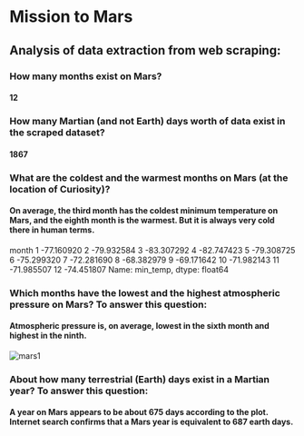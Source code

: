 # Mission to Mars

## Analysis of data extraction from web scraping:

###  How many months exist on Mars?
####  12

###  How many Martian (and not Earth) days worth of data exist in the scraped dataset?
####  1867

###  What are the coldest and the warmest months on Mars (at the location of Curiosity)? 

####  On average, the third month has the coldest minimum temperature on Mars, and the eighth month is the warmest. But it is always very cold there in human terms.
month
1    -77.160920
2    -79.932584
3    -83.307292
4    -82.747423
5    -79.308725
6    -75.299320
7    -72.281690
8    -68.382979
9    -69.171642
10   -71.982143
11   -71.985507
12   -74.451807
Name: min_temp, dtype: float64


###  Which months have the lowest and the highest atmospheric pressure on Mars? To answer this question:
####  Atmospheric pressure is, on average, lowest in the sixth month and highest in the ninth.

![mars1](https://github.com/jhansolo33/Mission_to_Mars/assets/119264589/af9c6ca0-df5d-4785-a8ce-fc30aa799c6b)


###  About how many terrestrial (Earth) days exist in a Martian year? To answer this question:
#### A year on Mars appears to be about 675 days according to the plot. Internet search confirms that a Mars year is equivalent to 687 earth days.


